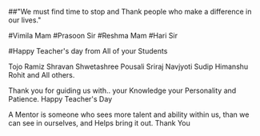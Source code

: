 

##"We must find time to stop and Thank people who make a difference in our lives."

#Vimila Mam
#Prasoon Sir
#Reshma Mam
#Hari Sir
			
#Happy Teacher's day from All of your Students

Tojo
Ramiz
Shravan
Shwetashree
Pousali
Sriraj
Navjyoti
Sudip
Himanshu
Rohit 
and All others.

Thank you for guiding us with..
your Knowledge
your Personality 
and Patience.
Happy Teacher's Day

A Mentor is someone who sees more talent and ability within us, than we can see in ourselves, and Helps bring it out. 
Thank You
